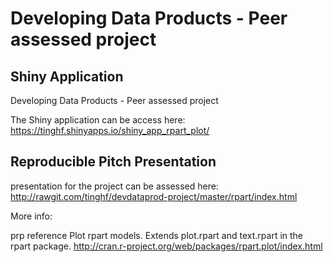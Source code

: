 # Developing Data Products - Peer assessed project # 

## Shiny Application

Developing Data Products - Peer assessed project

The Shiny application can be access here: https://tinghf.shinyapps.io/shiny_app_rpart_plot/

## Reproducible Pitch Presentation

presentation for the project can be assessed here: http://rawgit.com/tinghf/devdataprod-project/master/rpart/index.html

More info: 

prp reference
Plot rpart models. Extends plot.rpart and text.rpart in the rpart package.
http://cran.r-project.org/web/packages/rpart.plot/index.html	

